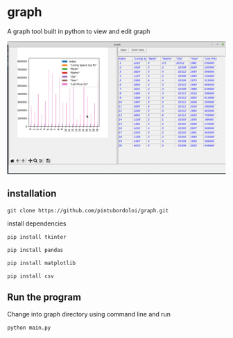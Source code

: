 # graph

A graph tool built in python to view and edit graph

![](https://github.com/fluffyP4nd4/graph/blob/main/Screenshot.png)

## installation 
```
git clone https://github.com/pintubordoloi/graph.git
```
install dependencies
```
pip install tkinter
```
```
pip install pandas
```
```
pip install matplotlib
```
```
pip install csv
```


## Run the program
Change into graph directory using command line and 
run 
```
python main.py
```

